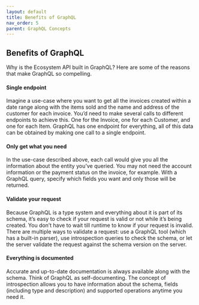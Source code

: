 ```yaml
---
layout: default
title: Benefits of GraphQL
nav_order: 5
parent: GraphQL Concepts
---
```


## Benefits of GraphQL

Why is the Ecosystem API built in GraphQL? Here are some of the reasons that make GraphQL so compelling.

#### Single endpoint

Imagine a use-case where you want to get all the invoices created within a date range along with the items sold and the name and address of the customer for each invoice. You’d need to make several calls to different endpoints to achieve this. One for the Invoice, one for each Customer, and one for each Item. GraphQL has one endpoint for everything, all of this data can be obtained by making one call to a single endpoint.

#### Only get what you need

In the use-case described above, each call would give you all the information about the entity you’ve queried. You may not need the account information or the payment status on the invoice, for example. With a GraphQL query, specify which fields you want and only those will be returned. 

#### Validate your request

Because GraphQL is a type system and everything about it is part of its schema, it’s easy to check if your request is valid or not while it’s being created. You don’t have to wait till runtime to know if your request is invalid. There are multiple ways to validate a request: use a GraphQL tool (which has a built-in parser), use introspection queries to check the schema, or let the server validate the request against the schema version on the server.

#### Everything is documented

Accurate and up-to-date documentation is always available along with the schema. Think of GraphQL as self-documenting. The concept of introspection allows you to have information about the schema, fields (including type and description) and supported operations anytime you need it. 

